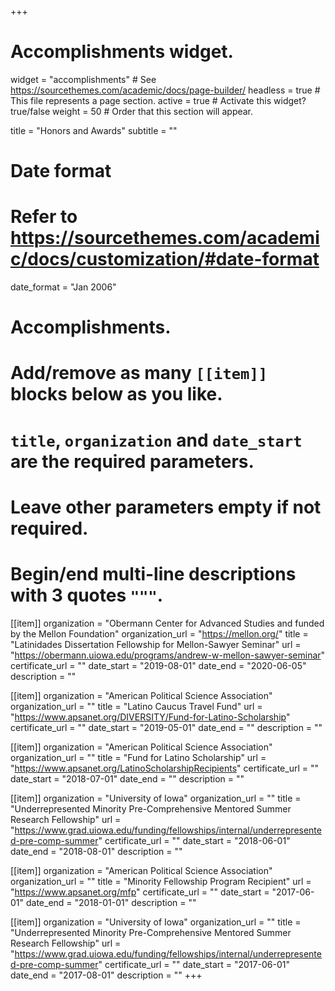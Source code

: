 +++
# Accomplishments widget.
widget = "accomplishments"  # See https://sourcethemes.com/academic/docs/page-builder/
headless = true  # This file represents a page section.
active = true  # Activate this widget? true/false
weight = 50  # Order that this section will appear.

title = "Honors and Awards"
subtitle = ""

# Date format
#   Refer to https://sourcethemes.com/academic/docs/customization/#date-format
date_format = "Jan 2006"

# Accomplishments.
#   Add/remove as many `[[item]]` blocks below as you like.
#   `title`, `organization` and `date_start` are the required parameters.
#   Leave other parameters empty if not required.
#   Begin/end multi-line descriptions with 3 quotes `"""`.

[[item]]
  organization = "Obermann Center for Advanced Studies and funded by the Mellon Foundation"
  organization_url = "https://mellon.org/"
  title = "Latinidades Dissertation Fellowship for Mellon-Sawyer Seminar"
  url = "https://obermann.uiowa.edu/programs/andrew-w-mellon-sawyer-seminar"
  certificate_url = ""
  date_start = "2019-08-01"
  date_end = "2020-06-05"
  description = ""

[[item]]
  organization = "American Political Science Association"
  organization_url = ""
  title = "Latino Caucus Travel Fund"
  url = "https://www.apsanet.org/DIVERSITY/Fund-for-Latino-Scholarship"
  certificate_url = ""
  date_start = "2019-05-01"
  date_end = ""
  description = ""

[[item]]
  organization = "American Political Science Association"
  organization_url = ""
  title = "Fund for Latino Scholarship"
  url = "https://www.apsanet.org/LatinoScholarshipRecipients"
  certificate_url = ""
  date_start = "2018-07-01"
  date_end = ""
  description = ""
  
[[item]]
  organization = "University of Iowa"
  organization_url = ""
  title = "Underrepresented Minority Pre-Comprehensive Mentored Summer Research Fellowship"
  url = "https://www.grad.uiowa.edu/funding/fellowships/internal/underrepresented-pre-comp-summer"
  certificate_url = ""
  date_start = "2018-06-01"
  date_end = "2018-08-01"
  description = ""

[[item]]
  organization = "American Political Science Association"
  organization_url = ""
  title = "Minority Fellowship Program Recipient"
  url = "https://www.apsanet.org/mfp"
  certificate_url = ""
  date_start = "2017-06-01"
  date_end = "2018-01-01"
  description = ""

[[item]]
  organization = "University of Iowa"
  organization_url = ""
  title = "Underrepresented Minority Pre-Comprehensive Mentored Summer Research Fellowship"
  url = "https://www.grad.uiowa.edu/funding/fellowships/internal/underrepresented-pre-comp-summer"
  certificate_url = ""
  date_start = "2017-06-01"
  date_end = "2017-08-01"
  description = ""
+++
